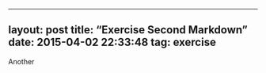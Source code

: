 
---
layout: post
title:  “Exercise Second Markdown”
date:   2015-04-02 22:33:48
tag: exercise
---


Another
